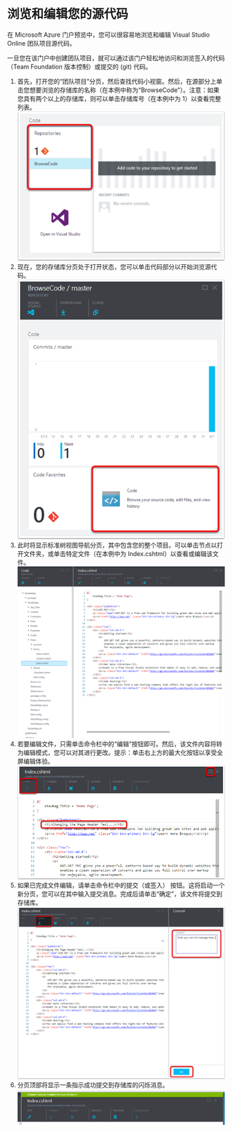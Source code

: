 <properties linkid="" urlDisplayName="Browse and Edit Your Source Code" pageTitle="浏览和编辑您的源代码 | Azure" metaKeywords="Visual Studio Online, VSO, git, tfvc, edit, code, commit" description="了解如何编辑您的源代码。" metaCanonical="" services="visual-studio-online" documentationCenter="" title="浏览和编辑您的源代码" authors="ehollow" solutions="" manager="" editor="" />

# 浏览和编辑您的源代码

在 Microsoft Azure 门户预览中，您可以很容易地浏览和编辑 Visual Studio Online 团队项目源代码。

一旦您在该门户中创建团队项目，就可以通过该门户轻松地访问和浏览签入的代码（Team Foundation 版本控制）或提交的 (git) 代码。

1.  首先，打开您的“团队项目”分页，然后查找代码小视窗。然后，在源部分上单击您想要浏览的存储库的名称（在本例中称为“BrowseCode”）。注意：如果您具有两个以上的存储库，则可以单击存储库号（在本例中为 1）以查看完整列表。
    ![代码小视窗][代码小视窗]
2.  现在，您的存储库分页处于打开状态，您可以单击代码部分以开始浏览源代码。
    ![存储库分页][存储库分页]
3.  此时将显示标准树视图导航分页，其中包含您的整个项目。可以单击节点以打开文件夹，或单击特定文件（在本例中为 Index.cshtml）以查看或编辑该文件。
    ![树导航][树导航]
4.  若要编辑文件，只需单击命令栏中的“编辑”按钮即可。然后，该文件内容将转为编辑模式，您可以对其进行更改。提示：单击右上方的最大化按钮以享受全屏编辑体验。
    ![编辑模式][编辑模式]
5.  如果已完成文件编辑，请单击命令栏中的提交（或签入） 按钮。这将启动一个新分页，您可以在其中输入提交消息。完成后请单击“确定”，该文件将提交到存储库。
    ![提交代码][提交代码]
6.  分页顶部将显示一条指示成功提交到存储库的闪烁消息。
    ![提交成功][提交成功]

  [代码小视窗]: ./media/visual-studio-online-browse-edit-source-code/Code-Lens.png
  [存储库分页]: ./media/visual-studio-online-browse-edit-source-code/Repo-Blade.png
  [树导航]: ./media/visual-studio-online-browse-edit-source-code/Tree-Nav.png
  [编辑模式]: ./media/visual-studio-online-browse-edit-source-code/Edit-Mode.png
  [提交代码]: ./media/visual-studio-online-browse-edit-source-code/Commit-Code.png
  [提交成功]: ./media/visual-studio-online-browse-edit-source-code/Commit-Success.png
